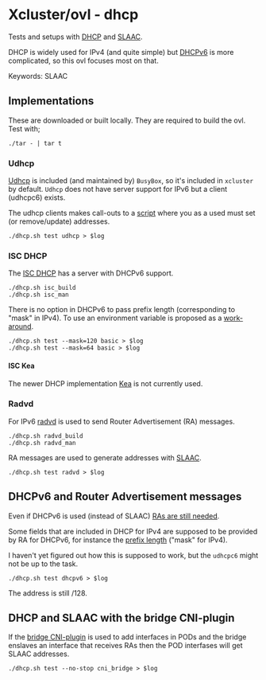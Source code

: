 # Xcluster/ovl - dhcp

Tests and setups with
[DHCP](https://en.wikipedia.org/wiki/Dynamic_Host_Configuration_Protocol)
and [SLAAC](https://en.wikipedia.org/wiki/IPv6#Stateless_address_autoconfiguration_(SLAAC)).

DHCP is widely used for IPv4 (and quite simple) but [DHCPv6](
https://www.rfc-editor.org/rfc/rfc8415.html) is more complicated, so
this ovl focuses most on that.

Keywords: SLAAC

## Implementations

These are downloaded or built locally. They are required to build the
ovl. Test with;

```
./tar - | tar t
```

### Udhcp

[Udhcp](https://udhcp.busybox.net/) is included (and maintained by)
`BusyBox`, so it's included in `xcluster` by default. `Udhcp` does not
have server support for IPv6 but a client (udhcpc6) exists.

The udhcp clients makes call-outs to a [script](
default/usr/share/udhcpc/default.script) where you as a used must set
(or remove/update) addresses.

```
./dhcp.sh test udhcp > $log
```

### ISC DHCP

The [ISC DHCP](https://www.isc.org/dhcp/) has a server with DHCPv6
support.

```
./dhcp.sh isc_build
./dhcp.sh isc_man
```

There is no option in DHCPv6 to pass prefix length (corresponding to
"mask" in IPv4). To use an environment variable is proposed as a
[work-around](https://kb.isc.org/docs/aa-01141).

```
./dhcp.sh test --mask=120 basic > $log
./dhcp.sh test --mask=64 basic > $log
```

#### ISC Kea

The newer DHCP implementation [Kea](https://gitlab.isc.org/isc-projects/kea)
is not currently used.


### Radvd

For IPv6 [radvd](https://github.com/radvd-project/radvd) is used to
send Router Advertisement (RA) messages.

```
./dhcp.sh radvd_build
./dhcp.sh radvd_man
```

RA messages are used to generate addresses with
[SLAAC](https://en.wikipedia.org/wiki/IPv6#Stateless_address_autoconfiguration_(SLAAC)).

```
./dhcp.sh test radvd > $log
```


## DHCPv6 and Router Advertisement messages

Even if DHCPv6 is used (instead of SLAAC) [RAs are still needed](
https://blogs.infoblox.com/ipv6-coe/why-you-must-use-icmpv6-router-advertisements-ras/).

Some fields that are included in DHCP for IPv4 are supposed to be
provided by RA for DHCPv6, for instance the [prefix length](
https://serverfault.com/questions/1044554/how-to-get-a-proper-prefix-length-from-dhcpv6-server)
("mask" for IPv4).

I haven't yet figured out how this is supposed to work, but the
`udhcpc6` might not be up to the task.

```
./dhcp.sh test dhcpv6 > $log
```
The address is still /128.



## DHCP and SLAAC with the bridge CNI-plugin

If the [bridge CNI-plugin](https://www.cni.dev/plugins/current/main/bridge/)
is used to add interfaces in PODs and the bridge enslaves an interface that
receives RAs then the POD interfases will get SLAAC addresses.

```
./dhcp.sh test --no-stop cni_bridge > $log
```

